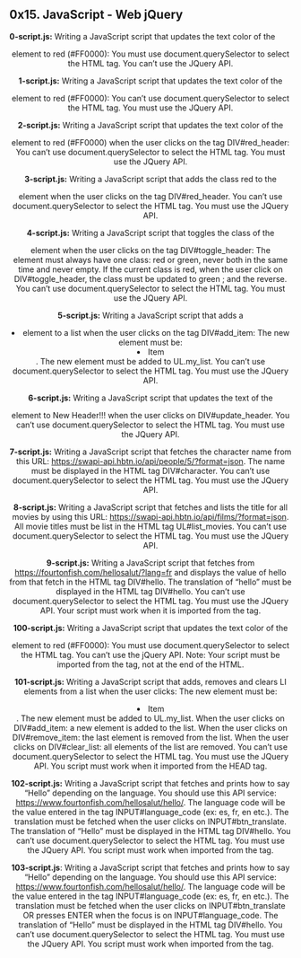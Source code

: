 ## 0x15. JavaScript - Web jQuery


**0-script.js:** Writing a JavaScript script that updates the text color of the <header> element to red (#FF0000):
You must use document.querySelector to select the HTML tag.
You can’t use the JQuery API.


**1-script.js:** Writing a JavaScript script that updates the text color of the <header> element to red (#FF0000):
You can’t use document.querySelector to select the HTML tag.
You must use the JQuery API.


**2-script.js:** Writing a JavaScript script that updates the text color of the <header> element to red (#FF0000) when the user clicks on the tag DIV#red_header:
You can’t use document.querySelector to select the HTML tag.
You must use the JQuery API.


**3-script.js:** Writing a JavaScript script that adds the class red to the <header> element when the user clicks on the tag DIV#red_header.
You can’t use document.querySelector to select the HTML tag.
You must use the JQuery API.


**4-script.js:** Writing a JavaScript script that toggles the class of the <header> element when the user clicks on the tag DIV#toggle_header:
The <header> element must always have one class: red or green, never both in the same time and never empty.
If the current class is red, when the user click on DIV#toggle_header, the class must be updated to green ; and the reverse.
You can’t use document.querySelector to select the HTML tag.
You must use the JQuery API.


**5-script.js:** Writing a JavaScript script that adds a <li> element to a list when the user clicks on the tag DIV#add_item:
The new element must be: <li>Item</li>.
The new element must be added to UL.my_list.
You can’t use document.querySelector to select the HTML tag.
You must use the JQuery API.


**6-script.js:** Writing a JavaScript script that updates the text of the <header> element to New Header!!! when the user clicks on DIV#update_header.
You can’t use document.querySelector to select the HTML tag.
You must use the JQuery API.


**7-script.js:** Writing a JavaScript script that fetches the character name from this URL: https://swapi-api.hbtn.io/api/people/5/?format=json.
The name must be displayed in the HTML tag DIV#character.
You can’t use document.querySelector to select the HTML tag.
You must use the JQuery API.


**8-script.js:** Writing a JavaScript script that fetches and lists the title for all movies by using this URL: https://swapi-api.hbtn.io/api/films/?format=json.
All movie titles must be list in the HTML tag UL#list_movies.
You can’t use document.querySelector to select the HTML tag.
You must use the JQuery API.


**9-script.js:** Writing a JavaScript script that fetches from https://fourtonfish.com/hellosalut/?lang=fr and displays the value of hello from that fetch in the HTML tag DIV#hello.
The translation of “hello” must be displayed in the HTML tag DIV#hello.
You can’t use document.querySelector to select the HTML tag.
You must use the JQuery API.
Your script must work when it is imported from the <head> tag.


**100-script.js:** Writing a JavaScript script that updates the text color of the <header> element to red (#FF0000):
You must use document.querySelector to select the HTML tag.
You can’t use the jQuery API.
Note: Your script must be imported from the <head> tag, not at the end of the HTML.


**101-script.js:** Writing a JavaScript script that adds, removes and clears LI elements from a list when the user clicks:
The new element must be: <li>Item</li>.
The new element must be added to UL.my_list.
When the user clicks on DIV#add_item: a new element is added to the list.
When the user clicks on DIV#remove_item: the last element is removed from the list.
When the user clicks on DIV#clear_list: all elements of the list are removed.
You can’t use document.querySelector to select the HTML tag.
You must use the JQuery API.
You script must work when it imported from the HEAD tag.


**102-script.js:** Writing a JavaScript script that fetches and prints how to say “Hello” depending on the language.
You should use this API service: https://www.fourtonfish.com/hellosalut/hello/.
The language code will be the value entered in the tag INPUT#language_code (ex: es, fr, en etc.).
The translation must be fetched when the user clicks on INPUT#btn_translate.
The translation of “Hello” must be displayed in the HTML tag DIV#hello.
You can’t use document.querySelector to select the HTML tag.
You must use the JQuery API.
You script must work when imported from the <head> tag.


**103-script.js**: Writing a JavaScript script that fetches and prints how to say “Hello” depending on the language.
You should use this API service: https://www.fourtonfish.com/hellosalut/hello/.
The language code will be the value entered in the tag INPUT#language_code (ex: es, fr, en etc.).
The translation must be fetched when the user clicks on INPUT#btn_translate OR presses ENTER when the focus is on INPUT#language_code.
The translation of “Hello” must be displayed in the HTML tag DIV#hello.
You can’t use document.querySelector to select the HTML tag.
You must use the JQuery API.
You script must work when imported from the <head> tag.

